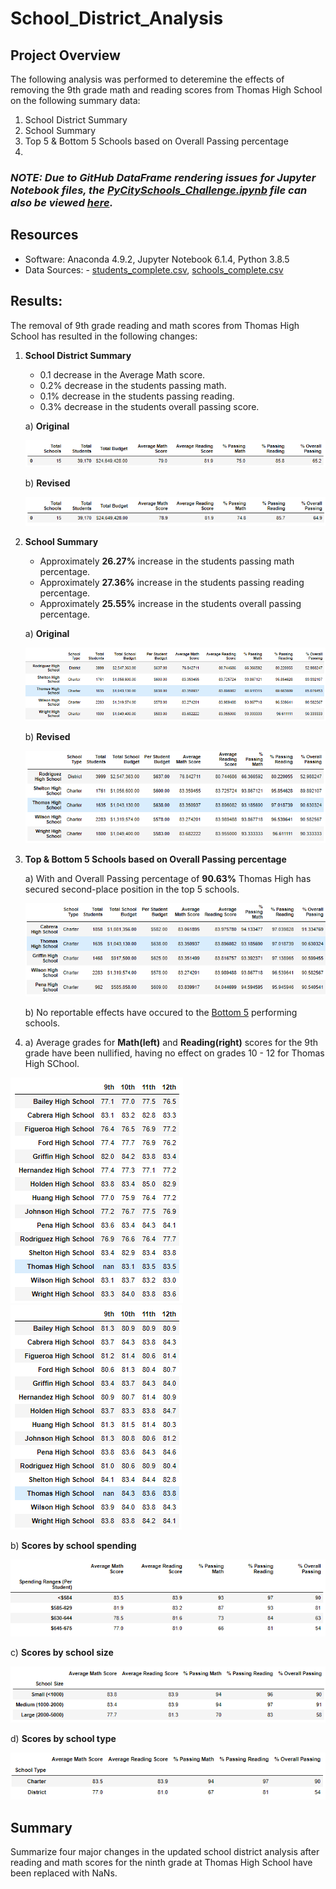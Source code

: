 # School_District_Analysis

## Project Overview
The following analysis was performed to deteremine the effects of removing the 9th grade math and reading scores from Thomas High School on the following summary data:

1. School District Summary
2. School Summary
3. Top 5 & Bottom 5 Schools based on Overall Passing percentage
4.

### ***NOTE: Due to GitHub DataFrame rendering issues for Jupyter Notebook files, the [PyCitySchools_Challenge.ipynb](PyCitySchools_Challenge.ipynb) file can also be viewed [here](https://nbviewer.jupyter.org/github/joshb738/School_District_Analysis/blob/main/PyCitySchools_Challenge.ipynb).***

## Resources 
- Software: Anaconda 4.9.2, Jupyter Notebook 6.1.4, Python 3.8.5
- Data Sources: - [students_complete.csv](Resources/students_complete.csv), [schools_complete.csv](Resources/schools_complete.csv)

## Results: 

The removal of 9th grade reading and math scores from Thomas High School has resulted in the following changes:  

1. **School District Summary**
   - 0.1 decrease in the Average Math score.
   - 0.2% decrease in the students passing math.
   - 0.1% decrease in the students passing reading.
   - 0.3% decrease in the students overall passing score.
   
   a) **Original**
   <p align="left">
   <img src="Resources/district_summary_original.PNG">
   </p>
   
   b) **Revised**
   <p align="left">
   <img src="Resources/district_summary_revised.PNG">
   </p>
   
2. **School Summary**
   - Approximately **26.27%** increase in the students passing math percentage.
   - Approximately **27.36%** increase in the students passing reading percentage.
   - Approximately **25.55%** increase in the students overall passing percentage.
   
   a) **Original**
   <p align="left">
   <img src="Resources/per_school_summary_original1.PNG">
   </p>
   
   b) **Revised**
   <p align="left">
   <img src="Resources/per_school_summary_revised.PNG">
   </p>

3. **Top & Bottom 5 Schools based on Overall Passing percentage**
   
   a) With and Overall Passing percentage of **90.63%** Thomas High has secured second-place position in the top 5 schools.
   
   <p align="left">
   <img src="Resources/top5_schools_revised.PNG">
   </p>
   
   b) No reportable effects have occured to the [Bottom 5](Resources/bottom5_schools_revised.PNG) performing schools.
   
 4. a) Average grades for **Math(left)** and **Reading(right)** scores for the 9th grade have been nullified, having no effect on grades 10 - 12 for Thomas High SChool.
  
  <img src="Resources/average_math_score_revised.PNG"> <img src="Resources/average_reading_score_revised.PNG">
   
   b) **Scores by school spending**
   <p align="left">
   <img src="Resources/scores_spending_summary.PNG">
   </p>
   
   c) **Scores by school size**
   <p align="left">
   <img src="Resources/scores_size_summary.PNG">
   </p>
   
   d) **Scores by school type**
   <p align="left">
   <img src="Resources/scores_type_summary.PNG">
   </p>

## Summary
 Summarize four major changes in the updated school district analysis after reading and math scores for the ninth grade at Thomas High School have been replaced with NaNs.
